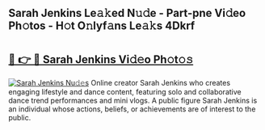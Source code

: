 ## Sarah Jenkins Le𝚊𝚔ed N𝚞𝚍e - Part-pne Vi𝚍eo Ph𝚘tos - H𝚘t O𝚗lyf𝚊ns Le𝚊𝚔s 4Dkrf

# <h2><a href="http://hf1unai.feru.top/?c=Sarah+Jenkins">🔗 👉 🔴 Sarah Jenkins Vi𝚍𝚎o Ph𝚘t𝚘𝚜</a></h2>

[![Sarah Jenkins Nu𝚍𝚎s](https://i.imgur.com/0TWrTi3.gif)](http://hf1unai.feru.top/?c=Sarah+Jenkins)
Online creator Sarah Jenkins who creates engaging lifestyle and dance content, featuring solo and collaborative dance trend performances and mini vlogs. A public figure Sarah Jenkins is an individual whose actions, beliefs, or achievements are of interest to the public. 
